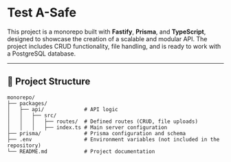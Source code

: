 # Test A-Safe

This project is a monorepo built with **Fastify**, **Prisma**, and **TypeScript**, designed to showcase the creation of a scalable and modular API. The project includes CRUD functionality, file handling, and is ready to work with a PostgreSQL database.

---

## 📂 Project Structure

```plaintext
monorepo/
├── packages/
│   ├── api/             # API logic
│   │   ├── src/
│   │   │   ├── routes/  # Defined routes (CRUD, file uploads)
│   │   │   ├── index.ts # Main server configuration
├── prisma/              # Prisma configuration and schema
├── .env                 # Environment variables (not included in the repository)
└── README.md            # Project documentation
